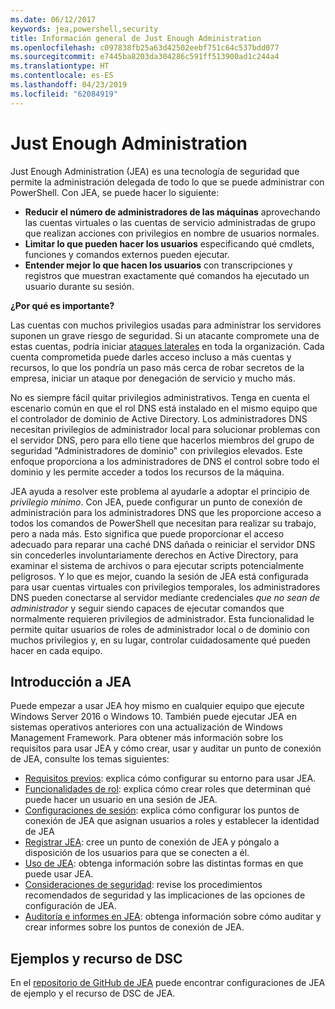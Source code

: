 ```yaml
---
ms.date: 06/12/2017
keywords: jea,powershell,security
title: Información general de Just Enough Administration
ms.openlocfilehash: c097838fb25a63d42502eebf751c64c537bdd077
ms.sourcegitcommit: e7445ba8203da304286c591ff513900ad1c244a4
ms.translationtype: HT
ms.contentlocale: es-ES
ms.lasthandoff: 04/23/2019
ms.locfileid: "62084919"
---
```

# <a name="just-enough-administration"></a>Just Enough Administration

Just Enough Administration (JEA) es una tecnología de seguridad que permite la administración delegada de todo lo que se puede administrar con PowerShell.
Con JEA, se puede hacer lo siguiente:

- **Reducir el número de administradores de las máquinas** aprovechando las cuentas virtuales o las cuentas de servicio administradas de grupo que realizan acciones con privilegios en nombre de usuarios normales.
- **Limitar lo que pueden hacer los usuarios** especificando qué cmdlets, funciones y comandos externos pueden ejecutar.
- **Entender mejor lo que hacen los usuarios** con transcripciones y registros que muestran exactamente qué comandos ha ejecutado un usuario durante su sesión.

**¿Por qué es importante?**

Las cuentas con muchos privilegios usadas para administrar los servidores suponen un grave riesgo de seguridad.
Si un atacante compromete una de estas cuentas, podría iniciar [ataques laterales](http://aka.ms/pth) en toda la organización.
Cada cuenta comprometida puede darles acceso incluso a más cuentas y recursos, lo que los pondría un paso más cerca de robar secretos de la empresa, iniciar un ataque por denegación de servicio y mucho más.

No es siempre fácil quitar privilegios administrativos.
Tenga en cuenta el escenario común en que el rol DNS está instalado en el mismo equipo que el controlador de dominio de Active Directory.
Los administradores DNS necesitan privilegios de administrador local para solucionar problemas con el servidor DNS, pero para ello tiene que hacerlos miembros del grupo de seguridad "Administradores de dominio" con privilegios elevados.
Este enfoque proporciona a los administradores de DNS el control sobre todo el dominio y les permite acceder a todos los recursos de la máquina.

JEA ayuda a resolver este problema al ayudarle a adoptar el principio de *privilegio mínimo*.
Con JEA, puede configurar un punto de conexión de administración para los administradores DNS que les proporcione acceso a todos los comandos de PowerShell que necesitan para realizar su trabajo, pero a nada más.
Esto significa que puede proporcionar el acceso adecuado para reparar una caché DNS dañada o reiniciar el servidor DNS sin concederles involuntariamente derechos en Active Directory, para examinar el sistema de archivos o para ejecutar scripts potencialmente peligrosos.
Y lo que es mejor, cuando la sesión de JEA está configurada para usar cuentas virtuales con privilegios temporales, los administradores DNS pueden conectarse al servidor mediante credenciales *que no sean de administrador* y seguir siendo capaces de ejecutar comandos que normalmente requieren privilegios de administrador.
Esta funcionalidad le permite quitar usuarios de roles de administrador local o de dominio con muchos privilegios y, en su lugar, controlar cuidadosamente qué pueden hacer en cada equipo.

## <a name="get-started-with-jea"></a>Introducción a JEA

Puede empezar a usar JEA hoy mismo en cualquier equipo que ejecute Windows Server 2016 o Windows 10.
También puede ejecutar JEA en sistemas operativos anteriores con una actualización de Windows Management Framework.
Para obtener más información sobre los requisitos para usar JEA y cómo crear, usar y auditar un punto de conexión de JEA, consulte los temas siguientes:

- [Requisitos previos](prerequisites.md): explica cómo configurar su entorno para usar JEA.
- [Funcionalidades de rol](role-capabilities.md): explica cómo crear roles que determinan qué puede hacer un usuario en una sesión de JEA.
- [Configuraciones de sesión](session-configurations.md): explica cómo configurar los puntos de conexión de JEA que asignan usuarios a roles y establecer la identidad de JEA
- [Registrar JEA](register-jea.md): cree un punto de conexión de JEA y póngalo a disposición de los usuarios para que se conecten a él.
- [Uso de JEA](using-jea.md): obtenga información sobre las distintas formas en que puede usar JEA.
- [Consideraciones de seguridad](security-considerations.md): revise los procedimientos recomendados de seguridad y las implicaciones de las opciones de configuración de JEA.
- [Auditoría e informes en JEA](audit-and-report.md): obtenga información sobre cómo auditar y crear informes sobre los puntos de conexión de JEA.

## <a name="samples-and-dsc-resource"></a>Ejemplos y recurso de DSC

En el [repositorio de GitHub de JEA](https://github.com/PowerShell/JEA) puede encontrar configuraciones de JEA de ejemplo y el recurso de DSC de JEA.